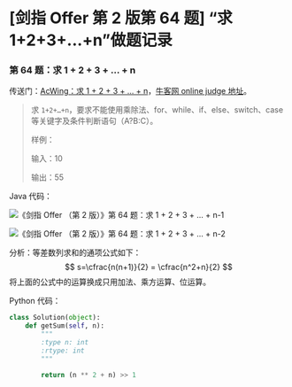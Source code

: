 # [剑指 Offer 第 2 版第 64 题] “求1+2+3+...+n”做题记录

### 第 64 题：求 1 + 2 + 3 + ... + n

传送门：[AcWing：求 1 + 2 + 3 + ... + n](https://www.acwing.com/problem/content/80/)，[牛客网 online judge 地址](https://www.nowcoder.com/practice/7a0da8fc483247ff8800059e12d7caf1?tpId=13&tqId=11200&tPage=3&rp=3&ru=/ta/coding-interviews&qru=/ta/coding-interviews/question-ranking)。

> 求 `1+2+…+n`，要求不能使用乘除法、for、while、if、else、switch、case 等关键字及条件判断语句（A?B:C）。
>
> 样例：
>
> 输入：10
> 
> 输出：55

Java 代码：

![《剑指 Offer （第 2 版）》第 64 题：求 1 + 2 + 3 + ... + n-1](http://upload-images.jianshu.io/upload_images/414598-bea6f638ecb22589.jpg?imageMogr2/auto-orient/strip%7CimageView2/2/w/1240)

![《剑指 Offer （第 2 版）》第 64 题：求 1 + 2 + 3 + ... + n-2](http://upload-images.jianshu.io/upload_images/414598-0a40968b430d0376.jpg?imageMogr2/auto-orient/strip%7CimageView2/2/w/1240)



分析：等差数列求和的通项公式如下：
$$
s=\cfrac{n(n+1)}{2} = \cfrac{n^2+n}{2}
$$
将上面的公式中的运算换成只用加法、乘方运算、位运算。

Python 代码：

```python
class Solution(object):
    def getSum(self, n):
        """
        :type n: int
        :rtype: int
        """

        return (n ** 2 + n) >> 1
```

<script src='https://cdnjs.cloudflare.com/ajax/libs/mathjax/2.7.5/MathJax.js?config=TeX-MML-AM_CHTML' async></script>

<script type="text/x-mathjax-config">
MathJax.Hub.Config({
tex2jax: {
  inlineMath: [['$','$'], ['\\(','\\)']],
  processEscapes: true
  },
displayAlign : "left",
TeX: {
        equationNumbers: {
            autoNumber: "all",
            useLabelIds: true
        }
    },
    "HTML-CSS": {
        linebreaks: {
            automatic: true
        },
        scale: 100,
        styles: {
          ".MathJax_Display": {
            "text-align": "left",
            "width" : "auto",
            "margin": "10px 0px 10px 0px !important",
            "background-color": "#f5f5f5 !important",
            "border-radius": "3px !important",
            border:  "1px solid #ccc !important",
            padding: "5px 5px 5px 5px !important"
          },
          ".MathJax": {
            "background-color": "#f5f5f5 !important",
            padding: "2px 2px 2px 2px !important"
          }
        }
    },
    SVG: {
        linebreaks: {
            automatic: true
        }
    }
});
</script>
